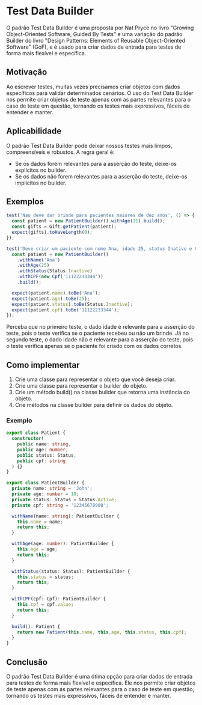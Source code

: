 # Test Data Builder

O padrão Test Data Builder é uma proposta por Nat Pryce no livro "Growing Object-Oriented Software, Guided By Tests" e uma variação do padrão Builder do livro "Design Patterns: Elements of Reusable Object-Oriented Software" (GoF), e é usado para criar dados de entrada para testes de forma mais flexível e específica.

## Motivação

Ao escrever testes, muitas vezes precisamos criar objetos com dados específicos para validar determinados cenários. O uso do Test Data Builder nos permite criar objetos de teste apenas com as partes relevantes para o caso de teste em questão, tornando os testes mais expressivos, fáceis de entender e manter.

## Aplicabilidade

O padrão Test Data Builder pode deixar nossos testes mais limpos, compreensíveis e robustos. A regra geral é:
  - Se os dados forem relevantes para a asserção do teste, deixe-os explícitos no builder.
  - Se os dados não forem relevantes para a asserção do teste, deixe-os implícitos no builder.

## Exemplos

```typescript
test('Nao deve dar brinde para pacientes maiores de dez anos', () => {
  const patient = new PatientBuilder().withAge(11).build();
  const gifts = Gift.getPatient(patient);
  expect(gifts).toHaveLength(0);
});

test('Deve criar um paciente com nome Ana, idade 25, status Inativo e CPF 11122233344', () => {
  const patient = new PatientBuilder()
    .withName('Ana')
    .withAge(25)
    .withStatus(Status.Inactive)
    .withCPF(new Cpf('11122233344'))
    .build();

  expect(patient.name).toBe('Ana');
  expect(patient.age).toBe(25);
  expect(patient.status).toBe(Status.Inactive);
  expect(patient.cpf).toBe('11122233344');
});
```

Perceba que no primeiro teste, o dado idade é relevante para a asserção do teste, pois o teste verifica se o paciente recebeu ou não um brinde. Já no segundo teste, o dado idade não é relevante para a asserção do teste, pois o teste verifica apenas se o paciente foi criado com os dados corretos.

## Como implementar

1. Crie uma classe para representar o objeto que você deseja criar.
2. Crie uma classe para representar o builder do objeto.
3. Crie um método build() na classe builder que retorna uma instância do objeto.
4. Crie métodos na classe builder para definir os dados do objeto.

### Exemplo

```typescript
export class Patient {
  constructor(
    public name: string,
    public age: number,
    public status: Status,
    public cpf: string
  ) {}
}

export class PatientBuilder {
  private name: string = 'John';
  private age: number = 10;
  private status: Status = Status.Active;
  private cpf: string = '12345678900';

  withName(name: string): PatientBuilder {
    this.name = name;
    return this;
  }

  withAge(age: number): PatientBuilder {
    this.age = age;
    return this;
  }

  withStatus(status: Status): PatientBuilder {
    this.status = status;
    return this;
  }

  withCPF(cpf: Cpf): PatientBuilder {
    this.cpf = cpf.value;
    return this;
  }

  build(): Patient {
    return new Patient(this.name, this.age, this.status, this.cpf);
  }
}
```

## Conclusão

O padrão Test Data Builder é uma ótima opção para criar dados de entrada para testes de forma mais flexível e específica. Ele nos permite criar objetos de teste apenas com as partes relevantes para o caso de teste em questão, tornando os testes mais expressivos, fáceis de entender e manter.


